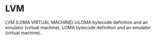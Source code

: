 # LVM
LVM (LOMA VIRTUAL MACHINE).\nLOMA bytecode definition and an emulator (virtual machine).
LOMA bytecode definition and an emulator (virtual machine).
